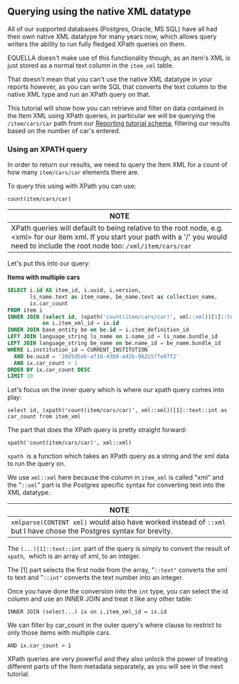 ## Querying using the native XML datatype

All of our supported databases (Postgres, Oracle, MS SQL) have all had their own native XML 
datatype for many years now, which allows query writers the ability to run fully fledged 
XPath queries on them.

EQUELLA doesn't make use of this functionality though, as an item's XML is just stored as 
a normal text column in the `item_xml` table.

That doesn't mean that you can't use the native XML datatype in your reports however, 
as you can write SQL that converts the text column to the native XML type and run an 
XPath query on that.

This tutorial will show how you can retrieve and filter on data contained in the Item 
XML using XPath queries, in particular we will be querying the `/item/cars/car` path 
from our [Reporting tutorial schema](ReportingTutorialSchema.md), filtering our results 
based on the number of car's entered.

### Using an XPATH query

In order to return our results, we need to query the Item XML for a count of how many 
`item/cars/car` elements there are.

To query this using with XPath you can use:

`count(item/cars/car)`

NOTE|
---|
XPath queries will default to being relative to the root node, e.g. &lt;xml&gt; for our item xml. If you start your path with a '/' you would need to include the root node too: `/xml/item/cars/car`|

Let's put this into our query:

**Items with multiple cars**

```sql
SELECT i.id AS item_id, i.uuid, i.version, 
       ls_name.text as item_name, be_name.text as collection_name,
       ix.car_count
FROM item i 
INNER JOIN (select id, (xpath('count(item/cars/car)', xml::xml))[1]::text::int as car_count from item_xml) ix 
           on i.item_xml_id = ix.id
INNER JOIN base_entity be on be.id = i.item_definition_id
LEFT JOIN language_string ls_name on i.name_id = ls_name.bundle_id
LEFT JOIN language_string be_name on be.name_id = be_name.bundle_id
WHERE i.institution_id = CURRENT_INSTITUTION
  AND be.uuid = '20d5d5eb-af16-43b0-a42b-962c57fe87f2'
  AND ix.car_count > 1
ORDER BY ix.car_count DESC
LIMIT 10
```

Let's focus on the inner query which is where our xpath query comes into play:

`select id, (xpath('count(item/cars/car)', xml::xml))[1]::text::int as car_count from item_xml`

The part that does the XPath query is pretty straight forward:

`xpath('count(item/cars/car)', xml::xml)`

`xpath `is a function which takes an XPath query as a string and the xml data to run the 
query on.

We use `xml::xml` here because the column in `item_xml` is called "xml" and the "`::xml`" 
part is the Postgres specific syntax for converting text into the XML datatype.

NOTE|
---|
`xmlparse(CONTENT xml)` would also have worked instead of `::xml` but I have chose the Postgres syntax for brevity.|

The `(...)[1]::text::int `part of the query is simply to convert the result of `xpath`, 
which is an array of xml, to an integer.

The \[1\] part selects the first node from the array, "`::text"` converts the xml to 
text and "`::int"` converts the text number into an integer.

Once you have done the conversion into the `int` type, you can select the id column and 
use an INNER JOIN and treat it like any other table:

`INNER JOIN (select...) ix on i.item_xml_id = ix.id`

We can filter by car\_count in the outer query's where clause to restrict to only those 
items with multiple cars.

`AND ix.car_count > 1`

XPath queries are very powerful and they also unlock the power of treating different 
parts of the Item metadata separately, as you will see in the next tutorial.
